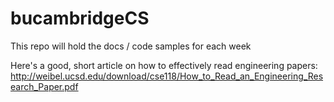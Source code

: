 # bucambridgeCS

This repo will hold the docs / code samples for each week 

Here's a good, short article on how to effectively read engineering papers:
http://weibel.ucsd.edu/download/cse118/How_to_Read_an_Engineering_Research_Paper.pdf
